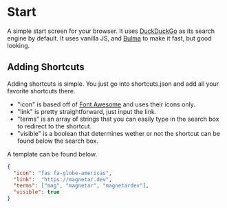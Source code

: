 # Start
A simple start screen for your browser. It uses [DuckDuckGo](https://duckduckgo.com) as its search engine by default. It uses vanilla JS, and [Bulma](https://bulma.io) to make it fast, but good looking.

## Adding Shortcuts
Adding shortcuts is simple. You just go into shortcuts.json and add all your favorite shortcuts there.

- "icon" is based off of [Font Awesome](https://fontawesome.com) and uses their icons only.
- "link" is pretty straightforward, just input the link.
- "terms" is an array of strings that you can easily type in the search box to redirect to the shortcut.
- "visible" is a boolean that determines wether or not the shortcut can be found below the search box.

A template can be found below.

```json
{
  "icon": "fas fa-globe-americas",
  "link":  "https://magnetar.dev",
  "terms": ["mag", "magnetar", "magnetardev"],
  "visible": true
}
```
